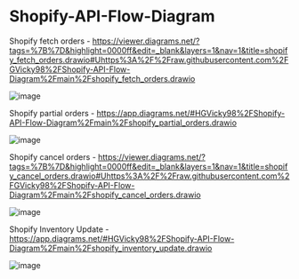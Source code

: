 # Shopify-API-Flow-Diagram

Shopify fetch orders - https://viewer.diagrams.net/?tags=%7B%7D&highlight=0000ff&edit=_blank&layers=1&nav=1&title=shopify_fetch_orders.drawio#Uhttps%3A%2F%2Fraw.githubusercontent.com%2FGVicky98%2FShopify-API-Flow-Diagram%2Fmain%2Fshopify_fetch_orders.drawio

![image](https://github.com/GVicky98/Shopify-API-Flow-Diagram/assets/101815612/65e38ddb-413e-4d6c-a901-0e5c7cb30c92)


Shopify partial orders - https://app.diagrams.net/#HGVicky98%2FShopify-API-Flow-Diagram%2Fmain%2Fshopify_partial_orders.drawio

![image](https://github.com/GVicky98/Shopify-API-Flow-Diagram/assets/101815612/d4d708af-26ff-470c-8f1c-264582376435)

Shopify cancel orders - https://viewer.diagrams.net/?tags=%7B%7D&highlight=0000ff&edit=_blank&layers=1&nav=1&title=shopify_cancel_orders.drawio#Uhttps%3A%2F%2Fraw.githubusercontent.com%2FGVicky98%2FShopify-API-Flow-Diagram%2Fmain%2Fshopify_cancel_orders.drawio

![image](https://github.com/GVicky98/Shopify-API-Flow-Diagram/assets/101815612/e5d94463-f19c-47fa-b269-cad177bdda66)


Shopify Inventory Update - https://app.diagrams.net/#HGVicky98%2FShopify-API-Flow-Diagram%2Fmain%2Fshopify_inventory_update.drawio

![image](https://github.com/GVicky98/Shopify-API-Flow-Diagram/assets/101815612/b9a08b0f-9503-4495-adef-54b6c2bf75dc)
